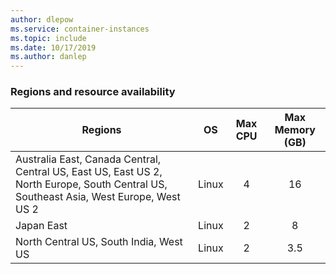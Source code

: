 ```yaml
---
author: dlepow
ms.service: container-instances
ms.topic: include
ms.date: 10/17/2019
ms.author: danlep
---
```

### Regions and resource availability

| Regions | OS | Max CPU | Max Memory (GB) |
| -------- | :---: | :---: | :-----------: |
| Australia East, Canada Central, Central US, East US, East US 2, North Europe, South Central US, Southeast Asia, West Europe, West US 2 | Linux | 4 | 16 |
| Japan East | Linux | 2 | 8 |
| North Central US, South India, West US | Linux | 2 | 3.5 |
